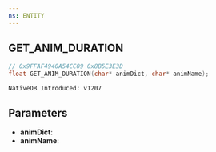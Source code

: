 ```yaml
---
ns: ENTITY
---
```

## GET_ANIM_DURATION

```c
// 0x9FFAF4940A54CC09 0x8B5E3E3D
float GET_ANIM_DURATION(char* animDict, char* animName);
```

```
NativeDB Introduced: v1207
```

## Parameters
* **animDict**:
* **animName**:
